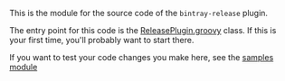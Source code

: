 This is the module for the source code of the `bintray-release` plugin.

The entry point for this code is the [ReleasePlugin.groovy](src/main/groovy/com/novoda/gradle/release/ReleasePlugin.groovy) class. 
If this is your first time, you'll probably want to start there.

If you want to test your code changes you make here, see the [samples module](../samples/)
